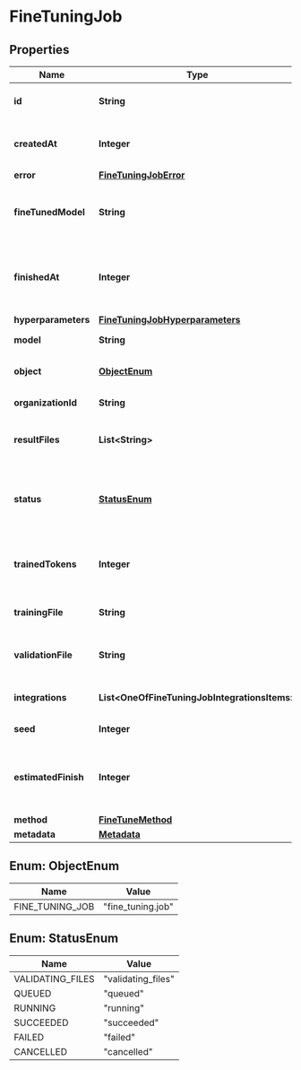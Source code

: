 # FineTuningJob

## Properties
Name | Type | Description | Notes
------------ | ------------- | ------------- | -------------
**id** | **String** | The object identifier, which can be referenced in the API endpoints. | 
**createdAt** | **Integer** | The Unix timestamp (in seconds) for when the fine-tuning job was created. | 
**error** | [**FineTuningJobError**](FineTuningJobError.md) |  | 
**fineTunedModel** | **String** | The name of the fine-tuned model that is being created. The value will be null if the fine-tuning job is still running. | 
**finishedAt** | **Integer** | The Unix timestamp (in seconds) for when the fine-tuning job was finished. The value will be null if the fine-tuning job is still running. | 
**hyperparameters** | [**FineTuningJobHyperparameters**](FineTuningJobHyperparameters.md) |  | 
**model** | **String** | The base model that is being fine-tuned. | 
**object** | [**ObjectEnum**](#ObjectEnum) | The object type, which is always \&quot;fine_tuning.job\&quot;. | 
**organizationId** | **String** | The organization that owns the fine-tuning job. | 
**resultFiles** | **List&lt;String&gt;** | The compiled results file ID(s) for the fine-tuning job. You can retrieve the results with the [Files API](/docs/api-reference/files/retrieve-contents). | 
**status** | [**StatusEnum**](#StatusEnum) | The current status of the fine-tuning job, which can be either &#x60;validating_files&#x60;, &#x60;queued&#x60;, &#x60;running&#x60;, &#x60;succeeded&#x60;, &#x60;failed&#x60;, or &#x60;cancelled&#x60;. | 
**trainedTokens** | **Integer** | The total number of billable tokens processed by this fine-tuning job. The value will be null if the fine-tuning job is still running. | 
**trainingFile** | **String** | The file ID used for training. You can retrieve the training data with the [Files API](/docs/api-reference/files/retrieve-contents). | 
**validationFile** | **String** | The file ID used for validation. You can retrieve the validation results with the [Files API](/docs/api-reference/files/retrieve-contents). | 
**integrations** | **List&lt;OneOfFineTuningJobIntegrationsItems&gt;** | A list of integrations to enable for this fine-tuning job. |  [optional]
**seed** | **Integer** | The seed used for the fine-tuning job. | 
**estimatedFinish** | **Integer** | The Unix timestamp (in seconds) for when the fine-tuning job is estimated to finish. The value will be null if the fine-tuning job is not running. |  [optional]
**method** | [**FineTuneMethod**](FineTuneMethod.md) |  |  [optional]
**metadata** | [**Metadata**](Metadata.md) |  |  [optional]

<a name="ObjectEnum"></a>
## Enum: ObjectEnum
Name | Value
---- | -----
FINE_TUNING_JOB | &quot;fine_tuning.job&quot;

<a name="StatusEnum"></a>
## Enum: StatusEnum
Name | Value
---- | -----
VALIDATING_FILES | &quot;validating_files&quot;
QUEUED | &quot;queued&quot;
RUNNING | &quot;running&quot;
SUCCEEDED | &quot;succeeded&quot;
FAILED | &quot;failed&quot;
CANCELLED | &quot;cancelled&quot;
